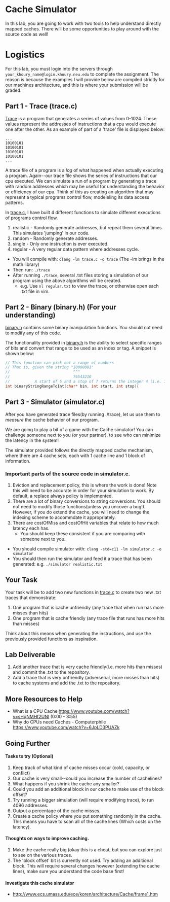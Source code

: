 # Cache Simulator

In this lab, you are going to work with two tools to help understand directly mapped caches. There will be some opportunities to play around with the source code as well!

# Logistics

For this lab, you must login into the servers through `your_khoury_name@login.khoury.neu.edu` to complete the assignment. The reason is because the examples I will provide below are compiled strictly for our machines architecture, and this is where your submission will be graded.

## Part 1 - Trace (trace.c)

[Trace](./trace.c) is a program that generates a series of values from 0-1024. These values represent the addresses of instructions that a cpu would execute one after the other. As an example of part of a 'trace' file is displayed below:

```
...
10100101
10100101
10100101
10100101
...
```

A trace file of a program is a *log* of what happened when actually executing a program. Again--our trace file shows the series of instructions that our cpu executed. We can simulate a run of a program by generating a trace with random addresses which may be useful for understanding the behavior or efficiency of our cpu. Think of this as creating an algorithm that may represent a typical programs control flow, modeleling its data access patterns.

In [trace.c](./trace.c), I have built 4 different functions to simulate different executions of programs control flow.

1. realistic - Randomly generate addresses, but repeat them several times. This simulates 'jumping' in our code.
2. random - Randomly generate addresses.
3. single - Only one instruction is ever executed.
4. regular - A very regular data pattern where addresses cycle.

* You will compile with: `clang -lm trace.c -o trace` (The -lm brings in the math library)
* Then run: `./trace`
* After running `./trace`, several .txt files storing a simulation of our program using the above algorithms will be created.
  * e.g. Use `nl regular.txt` to view the trace, or otherwise open each .txt file in vim.

## Part 2 - Binary (binary.h) (For your understanding)

[binary.h](./binary.h) contains some binary manipulation functions. You should not need to modify any of this code.

The functionality provided in [binary.h](./binary.h) is the ability to select specific ranges of bits and convert that range to be used as an index or tag. A snippet is shown below:

```c
// This function can pick out a range of numbers
// That is, given the string "10000001"
//                            ^^^
//                            76543210
//           A start of 5 and a stop of 7 returns the integer 4 (i.e. 100)
int binaryStringRangeToInt(char* bin, int start, int stop){
```

## Part 3 - Simulator (simulator.c)

After you have generated trace files(by running ./trace), let us use them to *measure* the cache behavior of our program.

We are going to play a bit of a game with the Cache simulator! You can challenge someone next to you (or your partner), to see who can minimize the latency in the system!

The simulator provided follows the directly mapped cache mechanism, where there are 4 cache sets, each with 1 cache line and 1 block of information.

### Important parts of the source code in simulator.c.

1. Eviction and replacement policy, this is where the work is done! Note this will need to be accurate in order for your simulation to work. By default, a replace always policy is implemented.
2. There are a lot of binary conversions to string conversions. You should not need to modify those functions(unless you uncover a bug!). However, if you do extend the cache, you will need to change the indexing scheme to accommdate it appropriately.
3. There are costOfMiss and costOfHit variables that relate to how much latency each has. 
    - You should keep these consistent if you are comparing with someone next to you.

* You should compile simulator with: `clang -std=c11 -lm simulator.c -o simulator`
* You should then run the simulator and feed it a trace that has been generated: e.g. `./simulator realistic.txt`

## Your Task

Your task will be to add two new functions in [trace.c](./trace.c) to create two new .txt traces that demonstrate:

1. One program that is cache unfriendly (any trace that when run has more misses than hits)
2. One program that is cache friendly (any trace file that runs has more hits than misses)

Think about this means when generating the instructions, and use the previously provided functions as inspiration.

## Lab Deliverable

1. Add another trace that is very cache friendly(i.e. more hits than misses) and commit the .txt to the repository.
2. Add a trace that is very unfriendly (adverserial, more misses than hits) to cache systems and add the .txt to the repository.

## More Resources to Help

* What is a CPU Cache https://www.youtube.com/watch?v=sHqNMHf2UNI (0:00 - 3:55)
* Why do CPUs need Caches - Computerphile https://www.youtube.com/watch?v=6JpLD3PUAZk

## Going Further

#### Tasks to try (Optional)

1. Keep track of what kind of cache misses occur (cold, capacity, or conflict)
2. Our cache is very small--could you increase the number of cachelines?
3. What happens if you shrink the cache any smaller?
4. Could you add an additional block in our cache to make use of the block offset?
5. Try running a bigger simulation (will require modifying trace), to run 4096 addresses.
6. Output a percentage of the cache misses.
7. Create a cache policy where you put something randomly in the cache. This means you have to scan all of the cache lines (Which costs on the latency).

#### Thoughts on ways to improve caching.

1. Make the cache really big (okay this is a cheat, but you can explore just to see on the various traces.
2. The 'block offset' bit is currently not used. Try adding an additional block. This will require several changes however (extending the cache lines), make sure you understand the code base first!

#### Investigate this cache simulator
* http://www.ecs.umass.edu/ece/koren/architecture/Cache/frame1.htm
